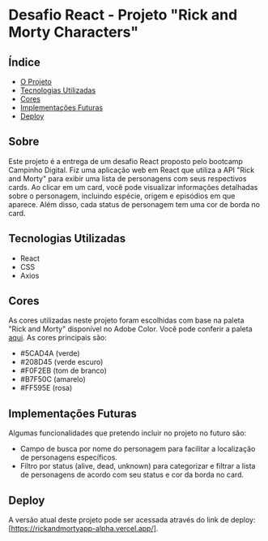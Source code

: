 # Desafio React - Projeto "Rick and Morty Characters"

## Índice
- [O Projeto](#o-projeto)
- [Tecnologias Utilizadas](#tecnologias-utilizadas)
- [Cores](#cores)
- [Implementações Futuras](#implementacoes-futuras)
- [Deploy](#deploy)

## Sobre
Este projeto é a entrega de um desafio React proposto pelo bootcamp Campinho Digital. Fiz uma aplicação web em React que utiliza a API "Rick and Morty" para exibir uma lista de personagens com seus respectivos cards. Ao clicar em um card, você pode visualizar informações detalhadas sobre o personagem, incluindo espécie, origem e episódios em que aparece. Além disso, cada status de personagem tem uma cor de borda no card.

## Tecnologias Utilizadas
- React
- CSS
- Axios

## Cores
As cores utilizadas neste projeto foram escolhidas com base na paleta "Rick and Morty" disponível no Adobe Color. Você pode conferir a paleta [aqui](https://color.adobe.com/search?q=rick%20and%20morty). As cores principais são:
- #5CAD4A (verde)
- #208D45 (verde escuro)
- #F0F2EB (tom de branco)
- #B7F50C (amarelo)
- #FF595E (rosa)

## Implementações Futuras
Algumas funcionalidades que pretendo incluir no projeto no futuro são:
- Campo de busca por nome do personagem para facilitar a localização de personagens específicos.
- Filtro por status (alive, dead, unknown) para categorizar e filtrar a lista de personagens de acordo com seu status e cor da borda no card.

## Deploy
A versão atual deste projeto pode ser acessada através do link de deploy: [https://rickandmortyapp-alpha.vercel.app/].
